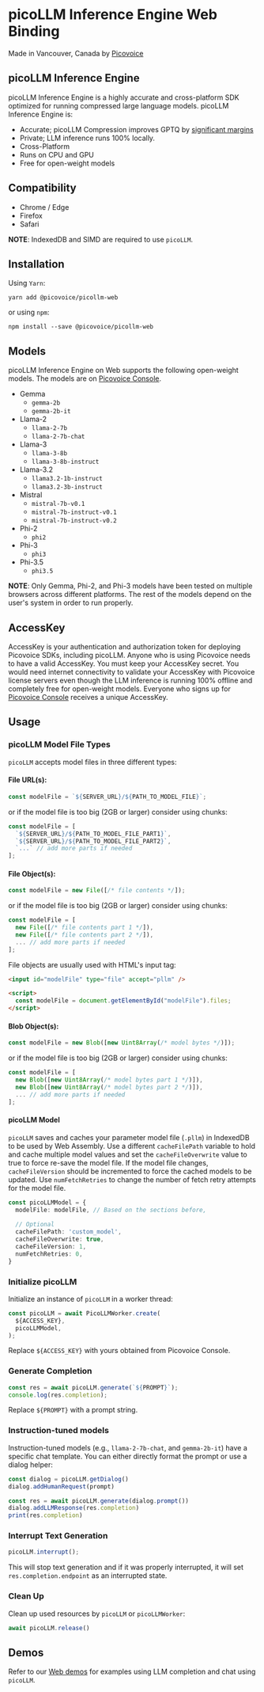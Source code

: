 # picoLLM Inference Engine Web Binding

Made in Vancouver, Canada by [Picovoice](https://picovoice.ai)

## picoLLM Inference Engine

picoLLM Inference Engine is a highly accurate and cross-platform SDK optimized for running compressed large language
models. picoLLM Inference Engine is:

- Accurate; picoLLM Compression improves GPTQ by [significant margins](https://picovoice.ai/blog/picollm-towards-optimal-llm-quantization/)
- Private; LLM inference runs 100% locally.
- Cross-Platform
- Runs on CPU and GPU
- Free for open-weight models

## Compatibility

- Chrome / Edge
- Firefox
- Safari

**NOTE**: IndexedDB and SIMD are required to use `picoLLM`.

## Installation

Using `Yarn`:

```console
yarn add @picovoice/picollm-web
```

or using `npm`:

```console
npm install --save @picovoice/picollm-web
```

## Models

picoLLM Inference Engine on Web supports the following open-weight models. The models are on
[Picovoice Console](https://console.picovoice.ai/).

- Gemma
  - `gemma-2b`
  - `gemma-2b-it`
- Llama-2
  - `llama-2-7b`
  - `llama-2-7b-chat`
- Llama-3
  - `llama-3-8b`
  - `llama-3-8b-instruct`
- Llama-3.2
  - `llama3.2-1b-instruct`
  - `llama3.2-3b-instruct`
- Mistral
  - `mistral-7b-v0.1`
  - `mistral-7b-instruct-v0.1`
  - `mistral-7b-instruct-v0.2`
- Phi-2
  - `phi2`
- Phi-3
  - `phi3`
- Phi-3.5
  - `phi3.5`

**NOTE**: Only Gemma, Phi-2, and Phi-3 models have been tested on multiple browsers across different platforms.
The rest of the models depend on the user's system in order to run properly.

## AccessKey

AccessKey is your authentication and authorization token for deploying Picovoice SDKs, including picoLLM. Anyone who is
using Picovoice needs to have a valid AccessKey. You must keep your AccessKey secret. You would need internet
connectivity to validate your AccessKey with Picovoice license servers even though the LLM inference is running 100%
offline and completely free for open-weight models. Everyone who signs up for
[Picovoice Console](https://console.picovoice.ai/) receives a unique AccessKey.

## Usage

### picoLLM Model File Types

`picoLLM` accepts model files in three different types:

#### File URL(s):

```typescript
const modelFile = `${SERVER_URL}/${PATH_TO_MODEL_FILE}`;
```

or if the model file is too big (2GB or larger) consider using chunks:

```typescript
const modelFile = [
  `${SERVER_URL}/${PATH_TO_MODEL_FILE_PART1}`,
  `${SERVER_URL}/${PATH_TO_MODEL_FILE_PART2}`,
  `...` // add more parts if needed
];
```

#### File Object(s):

```typescript
const modelFile = new File([/* file contents */]);
```

or if the model file is too big (2GB or larger) consider using chunks:

```typescript
const modelFile = [
  new File([/* file contents part 1 */]),
  new File([/* file contents part 2 */]),
  ... // add more parts if needed
];
```

File objects are usually used with HTML's input tag:

```html
<input id="modelFile" type="file" accept="pllm" />

<script>
  const modelFile = document.getElementById("modelFile").files;
</script>
```

#### Blob Object(s):

```typescript
const modelFile = new Blob([new Uint8Array(/* model bytes */)]);
```

or if the model file is too big (2GB or larger) consider using chunks:

```typescript
const modelFile = [
  new Blob([new Uint8Array(/* model bytes part 1 */)]),
  new Blob([new Uint8Array(/* model bytes part 2 */)]), 
  ... // add more parts if needed
];
```

#### picoLLM Model

`picoLLM` saves and caches your parameter model file (`.pllm`) in IndexedDB to be
used by Web Assembly. Use a different `cacheFilePath` variable to hold and cache 
multiple model values and set the `cacheFileOverwrite` value to true to force 
re-save the model file. If the model file changes, `cacheFileVersion` should be
incremented to force the cached models to be updated. Use `numFetchRetries` to
change the number of fetch retry attempts for the model file.

```typescript
const picoLLMModel = {
  modelFile: modelFile, // Based on the sections before,
  
  // Optional
  cacheFilePath: 'custom_model',
  cacheFileOverwrite: true,
  cacheFileVersion: 1,
  numFetchRetries: 0,
}
```

### Initialize picoLLM

Initialize an instance of `picoLLM` in a worker thread:

```typescript
const picoLLM = await PicoLLMWorker.create(
  ${ACCESS_KEY},
  picoLLMModel,
);
```

Replace `${ACCESS_KEY}` with yours obtained from Picovoice Console.

### Generate Completion

```typescript
const res = await picoLLM.generate(`${PROMPT}`);
console.log(res.completion);
```

Replace `${PROMPT}` with a prompt string.

### Instruction-tuned models

Instruction-tuned models (e.g., `llama-2-7b-chat`, and `gemma-2b-it`) have a specific chat
template. You can either directly format the prompt or use a dialog helper:

```typescript
const dialog = picoLLM.getDialog()
dialog.addHumanRequest(prompt)

const res = await picoLLM.generate(dialog.prompt())
dialog.addLLMResponse(res.completion)
print(res.completion)
```

### Interrupt Text Generation

```typescript
picoLLM.interrupt();
```

This will stop text generation and if it was properly interrupted, it will set `res.completion.endpoint` 
as an interrupted state.

### Clean Up

Clean up used resources by `picoLLM` or `picoLLMWorker`:

```typescript
await picoLLM.release()
```

## Demos

Refer to our [Web demos](https://github.com/Picovoice/picollm/tree/master/demo/web) for examples using LLM completion
and chat using `picoLLM`.
